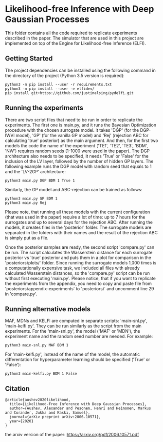 # Likelihood-free Inference with Deep Gaussian Processes

This folder contains all the code required to replicate experiments described in the paper. The simulator that are used in this project are
implemented on top of the Engine for Likelihood-free Inference (ELFI).

## Getting Started

The project dependencies can be installed using the following command in the directory of the project (Python 3.5 version is required):

```
python3 -m pip install --user -r requirements.txt
python3 -m pip install --user -e elfidev/
pip install git+https://github.com/justinalsing/pydelfi.git
```

## Running the experiments

There are two script files that need to be run in order to replicate the experiments. The first one is main.py, and it runs the Bayesian Optimization procedure with the chosen surrogate model. It takes 'DGP' (for the DGP-IWVI model), 'GP' (for the vanilla GP model) and
'Rej' (rejection ABC for calculating 'true' posterior) as the main argument. And then, for the first two models the code the name of the experiment ('TE1', 'TE2', 'TE3', 'BDM', 'NW') requires random seeds (1-1000 were used in the paper). The DGP architecture also needs to be specified, it needs 'True' or 'False' for the inclusion of the LV layer, followed by the number of hidden GP layers. The following example runs the DGP model with random seed that equals to 1 and the 'LV-2GP' architecture:

```
python3 main.py DGP BDM 1 True 1
```

Similarly, the GP model and ABC-rejection can be trained as follows:

```
python3 main.py GP BDM 1
python3 main.py Rej
```

Please note, that running all these models with the current configuration (that was used in the paper) require a lot of time: up to 7 hours for the surrogates and up to several days for the rejection ABC. After running the models, it creates files in the 'posterior' folder. The surrogate models are separated in the folders with their names and the result of the rejection ABC is simply put as a file.

Once the posterior samples are ready, the second script 'compare.py' can be run. The script calculates the Wasserstein distance for each surrogate posterior vs 'true' posterior and puts them in a plot for comparison in the 'posteriors/plots/' folder. Since running the surrogate models 1,000 times is a computationally expensive task, we included all files with already calculated Wasserstein distances, so the 'compare.py' script can be run without first executing 'main.py'. Please notice, that if you want to replicate the experiments from the appendix, you need to copy and paste file from 'posteriors/appendix-experiments' to 'posteriors/' and uncomment line 29 in 'compare.py'.

## Running alternative models

MAF, MDNs and KELFI are computed in separate scripts: 'main-snl.py', 'main-kelfi.py'. They can be run similarly as the script from the main experiments. For the 'main-snl.py', the model ('MAF' or 'MDN'), the experiment name and the random seed number are needed. For example:

```
python3 main-snl.py MAF BDM 1
```

For 'main-kelfi.py', instead of the name of the model, the automatic differentation for hyperparameter learning should be specified ('True' or 'False'):

```
python3 main-kelfi.py BDM 1 False
```

## Citation

```
@article{aushev2020likelihood,
  title={Likelihood-Free Inference with Deep Gaussian Processes},
  author={Aushev, Alexander and Pesonen, Henri and Heinonen, Markus and Corander, Jukka and Kaski, Samuel},
  journal={arXiv preprint arXiv:2006.10571},
  year={2020}
}
```

the arxiv version of the paper: https://arxiv.org/pdf/2006.10571.pdf 
